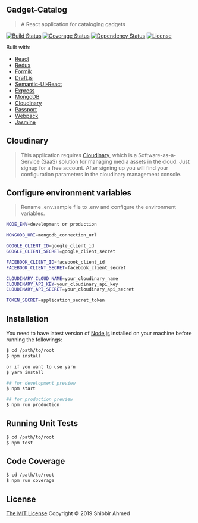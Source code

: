 ## Gadget-Catalog
> A React application for cataloging gadgets

[![Build Status](https://travis-ci.org/shibbir/gadget-catalog.svg?branch=master)](https://travis-ci.org/shibbir/gadget-catalog)
[![Coverage Status](https://coveralls.io/repos/github/shibbir/gadget-catalog/badge.svg?branch=master)](https://coveralls.io/github/shibbir/gadget-catalog?branch=master)
[![Dependency Status](https://david-dm.org/shibbir/gadget-catalog.svg)](https://david-dm.org/shibbir/gadget-catalog)
[![License](https://img.shields.io/badge/license-MIT-blue.svg)](http://opensource.org/licenses/MIT)

Built with:

- [React](https://reactjs.org/)
- [Redux](https://redux.js.org/)
- [Formik](https://jaredpalmer.com/formik/)
- [Draft.js](https://draftjs.org/)
- [Semantic-UI-React](https://react.semantic-ui.com/)
- [Express](https://expressjs.com/)
- [MongoDB](https://www.mongodb.com/)
- [Cloudinary](https://cloudinary.com/)
- [Passport](http://passportjs.org/)
- [Webpack](https://webpack.js.org/)
- [Jasmine](https://jasmine.github.io/)

## Cloudinary

> This application requires [Cloudinary](https://cloudinary.com/), which is a Software-as-a-Service (SaaS) solution for managing media assets in the cloud. Just signup for a free account. After signing up you will find your configuration parameters in the cloudinary management console.

## Configure environment variables

> Rename .env.sample file to .env and configure the environment variables.

```bash
NODE_ENV=development or production

MONGODB_URI=mongodb_connection_url

GOOGLE_CLIENT_ID=google_client_id
GOOGLE_CLIENT_SECRET=google_client_secret

FACEBOOK_CLIENT_ID=facebook_client_id
FACEBOOK_CLIENT_SECRET=facebook_client_secret

CLOUDINARY_CLOUD_NAME=your_cloudinary_name
CLOUDINARY_API_KEY=your_cloudinary_api_key
CLOUDINARY_API_SECRET=your_cloudinary_api_secret

TOKEN_SECRET=application_secret_token

```

## Installation

You need to have latest version of [Node.js](https://nodejs.org/en/) installed on your machine before running the followings:

```bash
$ cd /path/to/root
$ npm install

or if you want to use yarn
$ yarn install

## for development preview
$ npm start

## for production preview
$ npm run production
```

## Running Unit Tests

```bash
$ cd /path/to/root
$ npm test
```

## Code Coverage

```bash
$ cd /path/to/root
$ npm run coverage
```

## License
<a href="https://opensource.org/licenses/MIT">The MIT License</a> Copyright &copy; 2019 Shibbir Ahmed
